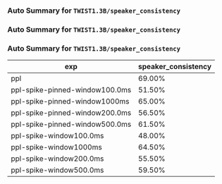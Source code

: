 ### Auto Summary for `TWIST1.3B/speaker_consistency`

### Auto Summary for `TWIST1.3B/speaker_consistency`

### Auto Summary for `TWIST1.3B/speaker_consistency`

<!-- AUTO-GEN: SPLIT TABLE -->
| exp | speaker_consistency |
| --- | --- |
| ppl | 69.00% |
| ppl-spike-pinned-window100.0ms | 51.50% |
| ppl-spike-pinned-window1000ms | 65.00% |
| ppl-spike-pinned-window200.0ms | 56.50% |
| ppl-spike-pinned-window500.0ms | 61.50% |
| ppl-spike-window100.0ms | 48.00% |
| ppl-spike-window1000ms | 64.50% |
| ppl-spike-window200.0ms | 55.50% |
| ppl-spike-window500.0ms | 59.50% |
<!-- AUTO-GEN: SPLIT TABLE -->
